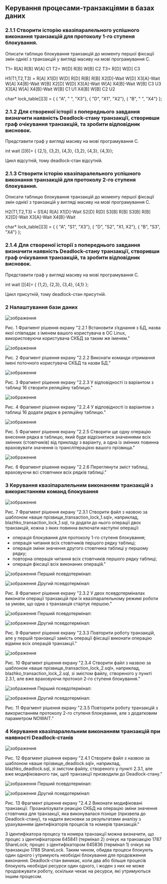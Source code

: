 ## Керування процесами-транзакціями в базах даних

### 2.1.1 Створити історію квазіпаралельного успішного виконання транзакцій для протоколу 1-го ступеня блокування.
Описати таблицю блокування транзакцій до моменту першої фіксації змін однієї з
транзакцій у вигляді масиву на мові програмування С.

T1= R[A] R[B] W[A] C1
T2= W[D] R[B] W[B] C2
T3= R[D] W[D] C3

H1(T1,T2,T3) = R[A] X1[D] W[D] R[D] R[B] R[B] X2[D]-Wait W[D] X3[A]-Wait W[A] X4[B]-Wait W[B] X2[D] W[D] X3[A]-Wait W[A] X4[B]-Wait W[B] C3 U3 X3[A] W[A] X4[B]-Wait W[B] C1 U1 X4[B] W[B] C2 U2

char* lock_table[][3] = { { "A", " ", "X3"}, 
                          { "D", "X1", "X2"}, 
                          { "B", " ", "X4"} }; 

### 2.1.2 Для створеної історії з попереднього завдання визначити наявність Deadlock-стану транзакції, створивши граф очікування транзакцій, та зробити відповідник висновок.
Представити граф у вигляді масиву на мові програмування С.

int wait [][6]= { {2,1}, {3,2}, {4,3}, {3,2}, {4,3}, {4,3}};

Цикл відсутній, тому deadlock-стан відсутній.

### 2.1.3 Створити історію квазіпаралельного успішного виконання транзакцій для протоколу 2-го ступеня блокування.
Описати таблицю блокування транзакцій до моменту першої фіксації змін однієї з
транзакцій у вигляді масиву на мові програмування С.

H2(T1,T2,T3) = S1[A] R[A] X1[D]-Wait S2[D] R[D] S3[B] R[B] S3[B] R[B] X2[D]-Wait X3[A]-Wait X4[B]-Wait

char* lock_table[][3] = { { "A", "S1", "X3"}, 
                          { "D", "S2", "X1, X2"}, 
                          { "B", "S3", "X4"} }; 
                          
### 2.1.4 Для створеної історії з попереднього завдання визначити наявність Deadlock-стану транзакції, створивши граф очікування транзакцій, та зробити відповідник висновок.
Представити граф у вигляді масиву на мові програмування С.

int wait [][4]= { {1,2}, {2,3}, {3,4}, {4,1} };

Цикл присутній, тому deadlock-стан присутній.

### 2 Налаштування бази даних

![зображення](https://github.com/oleksandrblazhko/ai225-avramova/assets/99131376/99147d2a-d731-48b4-8ec6-f5c826dd75de)

Рис. 1 Фрагмент рішення екрану "2.2.1 Встановити з’єднання з БД, назва якої співпадає з іменем вашого користувача в ОС Linux, використовуючи користувача СКБД за таким же іменем."

![зображення](https://github.com/oleksandrblazhko/ai225-avramova/assets/99131376/122f3923-7391-46e1-873f-cc6f57ac7f0b)

Рис. 2 Фрагмент рішення екрану "2.2.2 Виконати команди отримання імені поточного користувача СКБД та назви БД."

![зображення](https://github.com/oleksandrblazhko/ai225-avramova/assets/99131376/d9ada62d-c184-4322-85d2-6e7a91c0908a)

Рис. 3 Фрагмент рішення екрану "2.2.3 У відповідності із варіантом з таблиці 16 створити реляційну таблицю."

![зображення](https://github.com/oleksandrblazhko/ai225-avramova/assets/99131376/c2623c98-94ba-4b20-82a3-190c4a964cb8)

Рис. 4 Фрагмент рішення екрану "2.2.4 У відповідності із варіантом з таблиці 16 додати рядок в реляційну таблицю."

![зображення](https://github.com/oleksandrblazhko/ai225-avramova/assets/99131376/6856c987-f159-4fd3-b1b7-dc153c4cfbb5)

Рис. 5 Фрагмент рішення екрану "2.2.5 Створити ще одну операцію внесення рядка в таблицю, який буде відрізнятися значеннями всіх змінних (стовпчиків) від прикладу з варіанту, а одна із змінних повинна враховувати значення із транслітерацією вашого прізвища."

![зображення](https://github.com/oleksandrblazhko/ai225-avramova/assets/99131376/d04a8b52-d06c-4bb3-80b7-6164453a0208)

Рис. 6 Фрагмент рішення екрану "2.2.6 Переглянути зміст таблиці, враховуючи всі стовпчики всіх рядків таблиці."

### 3 Керування квазіпаралельним виконанням транзакцій з використанням команд блокування

![зображення](https://github.com/oleksandrblazhko/ai225-avramova/assets/99131376/8e9165bb-1b1e-4fd0-b079-edf3beff5482)

Рис. 7 Фрагмент рішення екрану "2.3.1 Створити файл з назвою за шаблоном «ваше прізвище_transaction_lock_1.sql», наприклад, blazhko_transaction_lock_1.sql, та додати до нього операції двох транзакцій, кожна з яких повинна включати наступні операції:
- операція блокування для протоколу 1-го ступеня блокування;
- операція читання всіх стовпчиків першого рядку таблиці;
- операція зміни значення другого стовпчика таблиці у першому рядку;
- повторна операція читання всіх стовпчиків першого рядку таблиці;
- операція фіксації всіх виконаних операцій."

![зображення](https://github.com/oleksandrblazhko/ai225-avramova/assets/99131376/b1bb14ed-abd8-4d3e-911d-87260ba812f7)
Перший псевдотермінал:


![зображення](https://github.com/oleksandrblazhko/ai225-avramova/assets/99131376/36f73e7f-727a-4e6d-abc5-9a5f68cf1bd2)
Другий псевдотермінал:

Рис. 8 Фрагмент рішення екрану "2.3.2 У двох псевдотерміналах виконати операції транзакцій при їх квазіпаралельному режимі роботи за умови, що одна з транзакція стартує першою."

![зображення](https://github.com/oleksandrblazhko/ai225-avramova/assets/99131376/56a5e343-d10a-45dc-ae8a-d56254ec10e7)
Перший псевдотермінал:


![зображення](https://github.com/oleksandrblazhko/ai225-avramova/assets/99131376/3fe70ecb-3574-40d1-b20b-445d0a67edde)
Другий псевдотермінал:

Рис. 9 Фрагмент рішення екрану "2.3.3 Повторити роботу транзакцій, але у першій транзакції замість операції фіксації виконати операцію відміни всіх операцій транзакції."

![зображення](https://github.com/oleksandrblazhko/ai225-avramova/assets/99131376/f6f74f54-bf00-4e09-b99a-9603676e02d1)

Рис. 10 Фрагмент рішення екрану "2.3.4 Створити файл з назвою за шаблоном «ваше прізвище_transaction_lock_2.sql», наприклад, blazhko_transaction_lock_2.sql, зі змістом файлу, створеного у пункті 2.3.1, але вже враховуючи протокол 2-го ступеня блокування."

![зображення](https://github.com/oleksandrblazhko/ai225-avramova/assets/99131376/c70c5403-2402-4c60-8910-d0a7c568445f)
Перший псевдотермінал:


![зображення](https://github.com/oleksandrblazhko/ai225-avramova/assets/99131376/5d1dfdd2-742a-4b89-9cc9-ab1735b0af44)
Другий псевдотермінал:

Рис. 11 Фрагмент рішення екрану "2.3.5 Повторити роботу транзакцій з використанням протоколу 2-го ступеня блокування, але з додатковим параметром NOWAIT."

### 4 Керування квазіпаралельним виконанням транзакцій при наявності Deadlock-станів

![зображення](https://github.com/oleksandrblazhko/ai225-avramova/assets/99131376/417b8bf4-20e8-4f1e-93a4-c79ee2ed769f)

Рис. 12 Фрагмент рішення екрану "2.4.1 Створити файл з назвою за шаблоном «ваше прізвище_deadlock.sql», наприклад, blazhko_deadlock.sql, зі змістом файлу, створеного у пункті 2.3.1, але вже модифікованого так, щоб транзакції призводили до Deadlock-стану."

![зображення](https://github.com/oleksandrblazhko/ai225-avramova/assets/99131376/f127ac5e-937d-4dec-9f1c-f91601c9d39c)
Перший псевдотермінал:


![зображення](https://github.com/oleksandrblazhko/ai225-avramova/assets/99131376/906c33b3-0a81-4d7e-93af-0c399a7b4872)
Другий псевдотермінал:

Рис. 13 Фрагмент рішення екрану "2.4.2 Виконати модифіковані транзакції. Проаналізувати реакцію СКБД на операцію зміни значення стовпчика для транзакції, яка виконувалася пізніше (призвела до Deadlock-стану), та надати висновки за результатами аналізу з урахуванням ідентифікаторів процесів та номерів транзакцій."

З ідентифікатора процесу та номера транзакції можна визначити, що процес з ідентифікатором 645841 (термінал 2) очікує на транзакцію 1787 ShareLock; процес з ідентифікатором 645836 (термінал 1) очікує на транзакцію 1788 ShareLock. Таким чином, обидва процеси блокують один одного і утримують необхідні блокування для продовження виконання. Deadlock-стан виникає, коли два або більше процесів блокують необхідні ресурси один одного, і жоден з них не може продовжувати роботу, оскільки чекає на ресурси, які утримуються іншим процесом.
